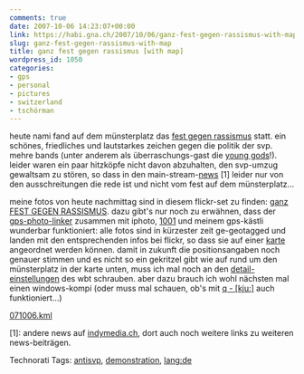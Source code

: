 ```yaml
---
comments: true
date: 2007-10-06 14:23:07+00:00
link: https://habi.gna.ch/2007/10/06/ganz-fest-gegen-rassismus-with-map/
slug: ganz-fest-gegen-rassismus-with-map
title: ganz fest gegen rassismus [with map]
wordpress_id: 1050
categories:
- gps
- personal
- pictures
- switzerland
- tschörman
---
```


heute nami fand auf dem münsterplatz das [fest gegen rassismus](http://www.das-schwarze-schaf.ch/) statt. ein schönes, friedliches und lautstarkes zeichen gegen die politik der svp. mehre bands (unter anderem als überraschungs-gast die [young gods](http://www.younggods.com/)!). leider waren ein paar hitzköpfe nicht davon abzuhalten, den svp-umzug gewaltsam zu stören, so dass in den main-stream-[news](http://news.search.ch/inland/2007-10-06/gewaltsame-ausschreitungen-in-bern) [1] leider nur von den ausschreitungen die rede ist und nicht vom fest auf dem münsterplatz...

meine fotos von heute nachmittag sind in diesem flickr-set zu finden: [ganz FEST GEGEN RASSISMUS](https://www.flickr.com/photos/habi/sets/72157602283496768/).
dazu gibt's nur noch zu erwähnen, dass der [gps-photo-linker](http://oregonstate.edu/~earlyj/gpsphotolinker/) zusammen mit iphoto, [1001](http://infinite-sushi.com/software/1001/) und meinem gps-kästli wunderbar funktioniert: alle fotos sind in kürzester zeit ge-geotagged und landen mit den entsprechenden infos bei flickr, so dass sie auf einer [karte](https://www.flickr.com/photos/habi/sets/72157602283496768/map/) angeordnet werden können. damit in zukunft die positionsangaben noch genauer stimmen und es nicht so ein gekritzel gibt wie auf rund um den münsterplatz in der karte unten, muss ich mal noch an den [detail-einstellungen](http://bloxxs.ch/?p=1065) des wbt schrauben. aber dazu brauch ich wohl nächsten mal einen windows-kompi (oder muss mal schauen, ob's mit [q - [kju:]](http://www.kju-app.org/kju/) auch funktioniert...)

[071006.kml](https://habi.gna.ch/wp-content/uploads/2007/10/071006.kml)

[1]: andere news auf [indymedia.ch](http://ch.indymedia.org/demix/2007/10/53152.shtml), dort auch noch weitere links zu weiteren news-beiträgen.



Technorati Tags: [antisvp](http://www.technorati.com/tag/antisvp), [demonstration](http://www.technorati.com/tag/demonstration), [lang:de](http://www.technorati.com/tag/lang:de)
